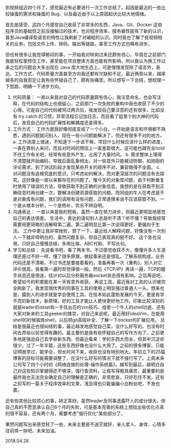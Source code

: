 到视频组近四个月了，感觉最近有必要进行一次工作总结了。起因是最近的一些比较操蛋的需求和操蛋的 Bug、以及最近由于以上原因起伏比较大地情绪。

首先是感受，这四个月感觉自己收获了非常多的东西，Java、Git、Docker 这些程序员的基础但之前没接触过的技术，也对程序效率、服务器性能有了新的认识，甚至Java编译型语言的特性让我刷新了对编程的认识。同时我也了解了些视频相关的业务，包括文件上传、转码、输出等链路，甚至工作方式也略有进步。

但也有很多让我觉得郁闷的事，一开始我对转岗过来还颇有信心，毕竟在之前部门我能轻松掌控住工作，甚至能在项目整体方面也能有所影响，所以我认为换工作过来之后的问题会大多出现在 Java 庞大地生态上，可是慢慢发现除了语言外，表达、工作方式、代码质量方面甚至方向我还都有欠缺和不足，最近两周以来，越来越多的自我否定让我有些怀疑自己了，颇有些痛苦。所以想写一下总结，想梳理一下思路，明确一下进步方向。

1. 代码质量：
    一直以来我对自己的代码质量颇有信心，我注意命名，也会写注释，在代码的结构上也很留心，之前部门一次失败的重构中我也收获了不少的心得。可是自己的代码被骂过两次后，我发现自己要注意的还有很多，比如没有 try catch 的习惯，异常流程忘记加日志，而且看了组里个别大神的代码后，发现自己的代码扩展性和解耦度还差得多。
2. 工作方式：
    工作方面我好像彻底变成了一个小白，一开始是语言和环境都不熟悉，遇到问题就问别人，现在一些小问题能解决了，但还有很多不对的地方。
    a. 工作进度上很迷，不知道下一步该干嘛，项目什么时候应该什么样的进度，一直在靠别人来问，而且对时间的预估上一直差距很大，这可能也跟完全hold不住工作有关吧，经常有些意外产生，占用了大量时间。
    b. 需求整体上理得不清楚就开始编码，导致后面乱象频出，对一些意外只能被动防御，如刚刚的评论需求，到了测试阶段才发现某些开关的顺序不对，兼容做得不全面。
    c. 对问题没有追根究底的意识，只考虑如何解决，而对更深层次的问题没有去探究，这好像是一直以来都存在的问题了。像今天的对象库问题，由于判断重复时使用了错误的方法，导致获取不到正确的对象信息，我想的是在获取不到正确信息时再创建一次，要解决创建资源获取的问题。而同组的牛人在考虑是不是对象库有问题，我们的调用有没有问题，正常道理来说不应该获取不到。一个是从根本分析，一个是修补，优劣不辨自明。
3. 沟通表达：
    一直以来是我的短板，虽然一直在努力进步，但最近更明显地感觉自己的表达很差。
        生活中，表达的语句别人总是听不清？听不懂？导致我经常需要用更简略的话解释第二遍，第二遍明显比第一次说得更好，更偏向于生活。
        工作中更让我非常挫败，想了一下，最近给人解释问题，好像没有一次别人一下就非常明白的，虽然问题复杂，但自己表现真的挺不好。
        这个急也没用，只好自己慢慢总结，多用比喻、ABC代称、不写长句。
4. 学习和总结：
    先说看书吧，看了两本书，不过感觉收获不大，像懂许多人生道理还是过不好一样，懂了很多原理，做起事来还是很乱。了解系统构成，业务代码还是不清晰。不过书还是要接着看的，准备再看一次《重构》，别人对它评价很高，我看第一遍时却觉得很一般。然后《TCP/IP》再读一遍，TCP的握手状态还是很迷，估计对以后分析服务器socket状态很有影响。之后再说吧，希望如今的积累能在某一天有意外收获。
    再说工具，最近我对工具的认识被完全刷新了，我发现很优秀的同事在工具的使用上明显强过普通人一头。想来也是，猿到人的进步就是学会使用工具。在技术如此蓬勃发展的今天，更是有学不完的新技术，新原理。好的工具才能让人更快更好地工作。印象比较深刻的就是leader的dstat和一手炫出花的vim技巧、组里一个牛人的shell功底、还有大家对新来的工具geeker的推崇，对自己来说呢，最近用好ideaVim，在能用shell的时候锻炼shell，以后把git高级补全、了解一下docker的扩展应用。
    总结是我最近也很纠结的事，最近越发地感觉自己菜，没什么好写的，也没有时间去弄些以前觉得有趣的。最主要的是我有些怀疑自己的写作方向了。之前更多地是强迫自己去学些新东西，但最近看来：学的东西大而全，但其中沉淀却很少。过了一年半载，这些东西好像也没什么大用了。之前的很多博客，只能证明我学过，能学会，但长时间下来，收获也没有特别地大。年初立下的25篇博客的目标可能需要调整了，在没什么好写的情况下就不强行写了。上周末来公司写了四个小时的《网络连接的处理-操作系统篇》，越写到最后，越明白自己对这些知识掌握得还不够深，强行查资料，让我写得极其痛苦，最重要的是最终我也无法完全确定自己的理解是正确的，非常悲哀，只好忍住不发。还有之前写的一篇关于程序效率的文章，浅显得也只能骗骗小白粉丝吧，不发也罢。

还有些其他比较烦心的事，转正答辩，虽然leader及同事透露吓人的成分很大，但自己真的不愿意承认自己6个月的失败，可是基本完善的系统上想找出些优化点真的很不容易，还有两个月，需要考虑"强行优化"某些部分了。

果然问题写出来感觉轻了一些，未来主要是不迷茫就好，亲人爱人、身体、心情多往前排一排吧，未来加油。

2018.04.28

